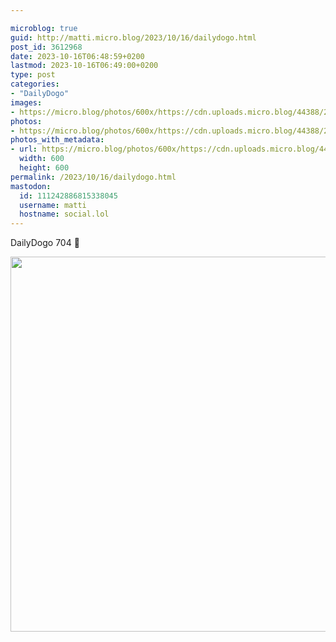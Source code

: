 ```yaml
---

microblog: true
guid: http://matti.micro.blog/2023/10/16/dailydogo.html
post_id: 3612968
date: 2023-10-16T06:48:59+0200
lastmod: 2023-10-16T06:49:00+0200
type: post
categories:
- "DailyDogo"
images:
- https://micro.blog/photos/600x/https://cdn.uploads.micro.blog/44388/2023/a8462c75f47b4df3986b57c1fa51e0e0.jpg
photos:
- https://micro.blog/photos/600x/https://cdn.uploads.micro.blog/44388/2023/a8462c75f47b4df3986b57c1fa51e0e0.jpg
photos_with_metadata:
- url: https://micro.blog/photos/600x/https://cdn.uploads.micro.blog/44388/2023/a8462c75f47b4df3986b57c1fa51e0e0.jpg
  width: 600
  height: 600
permalink: /2023/10/16/dailydogo.html
mastodon:
  id: 111242886815338045
  username: matti
  hostname: social.lol
---
```

DailyDogo 704 🐶

<img src="/media/uploads/2023/a8462c75f47b4df3986b57c1fa51e0e0.jpg" width="600" height="600" alt="" />
